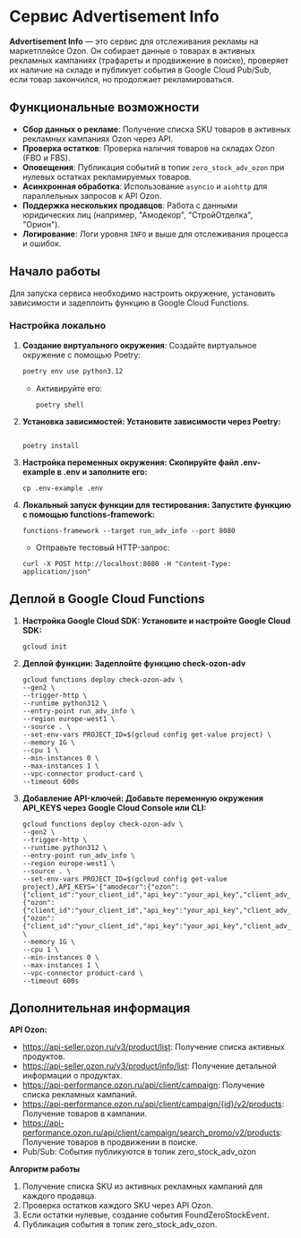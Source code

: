 # Сервис Advertisement Info

**Advertisement Info** — это сервис для отслеживания рекламы на маркетплейсе Ozon. Он собирает данные о товарах в активных рекламных кампаниях (трафареты и продвижение в поиске), проверяет их наличие на складе и публикует события в Google Cloud Pub/Sub, если товар закончился, но продолжает рекламироваться.

## Функциональные возможности

- **Сбор данных о рекламе**: Получение списка SKU товаров в активных рекламных кампаниях Ozon через API.
- **Проверка остатков**: Проверка наличия товаров на складах Ozon (FBO и FBS).
- **Оповещения**: Публикация событий в топик `zero_stock_adv_ozon` при нулевых остатках рекламируемых товаров.
- **Асинхронная обработка**: Использование `asyncio` и `aiohttp` для параллельных запросов к API Ozon.
- **Поддержка нескольких продавцов**: Работа с данными юридических лиц (например, "Амодекор", "СтройОтделка", "Орион").
- **Логирование**: Логи уровня `INFO` и выше для отслеживания процесса и ошибок.

## Начало работы

Для запуска сервиса необходимо настроить окружение, установить зависимости и задеплоить функцию в Google Cloud Functions.

### Настройка локально

1. **Создание виртуального окружения**:
   Создайте виртуальное окружение с помощью Poetry:
   ```bash
   poetry env use python3.12
   ```
   
   - Активируйте его:
       ```
      poetry shell
      ```
   
2. **Установка зависимостей: Установите зависимости через Poetry:**
    ```
   
   poetry install
   ```
   
3. **Настройка переменных окружения: Скопируйте файл .env-example в .env и заполните его:**
    ```
   cp .env-example .env
   ```
   
4. **Локальный запуск функции для тестирования: Запустите функцию с помощью functions-framework:**
   ```
   functions-framework --target run_adv_info --port 8080
   ```
   - Отправьте тестовый HTTP-запрос:
   ```
   curl -X POST http://localhost:8080 -H "Content-Type: application/json"
   ```
   
## Деплой в Google Cloud Functions
1. **Настройка Google Cloud SDK: Установите и настройте Google Cloud SDK:**
    ```
   gcloud init
   ```

2. **Деплой функции: Задеплойте функцию check-ozon-adv**
    ```
   gcloud functions deploy check-ozon-adv \
    --gen2 \
    --trigger-http \
    --runtime python312 \
    --entry-point run_adv_info \
    --region europe-west1 \
    --source . \
    --set-env-vars PROJECT_ID=$(gcloud config get-value project) \
    --memory 1G \
    --cpu 1 \
    --min-instances 0 \
    --max-instances 1 \
    --vpc-connector product-card \
    --timeout 600s
   ```
   
3. **Добавление API-ключей: Добавьте переменную окружения API_KEYS через Google Cloud Console или CLI:**
    ```
   gcloud functions deploy check-ozon-adv \
    --gen2 \
    --trigger-http \
    --runtime python312 \
    --entry-point run_adv_info \
    --region europe-west1 \
    --source . \
    --set-env-vars PROJECT_ID=$(gcloud config get-value project),API_KEYS='{"amodecor":{"ozon":{"client_id":"your_client_id","api_key":"your_api_key","client_adv_id":"your_adv_client_id","client_adv_secret":"your_adv_secret"}},"stroy_otdelka":{"ozon":{"client_id":"your_client_id","api_key":"your_api_key","client_adv_id":"your_adv_client_id","client_adv_secret":"your_adv_secret"}},"orion":{"ozon":{"client_id":"your_client_id","api_key":"your_api_key","client_adv_id":"your_adv_client_id","client_adv_secret":"your_adv_secret"}}}' \
    --memory 1G \
    --cpu 1 \
    --min-instances 0 \
    --max-instances 1 \
    --vpc-connector product-card \
    --timeout 600s
   ```
   
## Дополнительная информация

**API Ozon:**
- https://api-seller.ozon.ru/v3/product/list: Получение списка активных продуктов.
- https://api-seller.ozon.ru/v3/product/info/list: Получение детальной информации о продуктах.
- https://api-performance.ozon.ru/api/client/campaign: Получение списка рекламных кампаний.
- https://api-performance.ozon.ru/api/client/campaign/{id}/v2/products: Получение товаров в кампании.
- https://api-performance.ozon.ru/api/client/campaign/search_promo/v2/products: Получение товаров в продвижении в поиске.
- Pub/Sub: События публикуются в топик zero_stock_adv_ozon

**Алгоритм работы**
1. Получение списка SKU из активных рекламных кампаний для каждого продавца.
2. Проверка остатков каждого SKU через API Ozon.
3. Если остатки нулевые, создание события FoundZeroStockEvent.
4. Публикация события в топик zero_stock_adv_ozon.